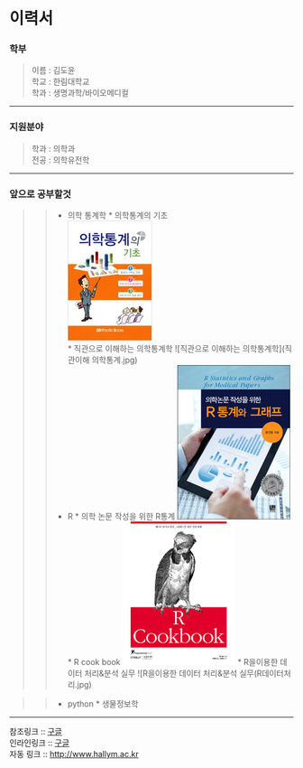 이력서
==========
### 학부
> 이름 : 김도윤  
> 학교 : 한림대학교  
> 학과 : 생명과학/바이오메디컬
--------------  
### 지원분야
> 학과 : 의학과  
> 전공 : 의학유전학
--------------  
### 앞으로 공부할것
>> * 의학 통계학
    * 의학통계의 기초  
      ![의학통계의 기초](의학통계기초.jpg)  
    * 직관으로 이해하는 의학통계학
      ![직관으로 이해하는 의학통계학](직관이해 의학통계.jpg)
>> * R
    * 의학 논문 작성을 위한 R통계 
      ![의학 논문 작성을 위한 R통계학](의학논문작성R통계그래프.jpg)
    * R cook book
      ![R cook book](Rcookbook.jpg)
    * R을이용한 데이터 처리&분석 실무
      ![R을이용한 데이터 처리&분석 실무(R데이터처리.jpg)
      
>> * python
    * 생물정보학    
------------------ 
참조링크 :: [구글][1]   
인라인링크 :: [구글](http://www.google.com)  
자동 링크 :: <http://www.hallym.ac.kr>





[1]: https://www.google.com
